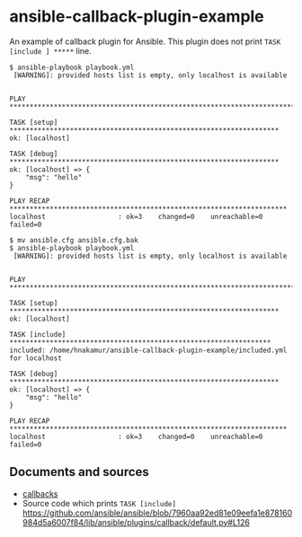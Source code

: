 ansible-callback-plugin-example
===============================

An example of callback plugin for Ansible.
This plugin does not print `TASK [include ] *****` line.


```
$ ansible-playbook playbook.yml
 [WARNING]: provided hosts list is empty, only localhost is available


PLAY ***************************************************************************

TASK [setup] *******************************************************************
ok: [localhost]

TASK [debug] *******************************************************************
ok: [localhost] => {
    "msg": "hello"
}

PLAY RECAP *********************************************************************
localhost                  : ok=3    changed=0    unreachable=0    failed=0
```


```
$ mv ansible.cfg ansible.cfg.bak
$ ansible-playbook playbook.yml
 [WARNING]: provided hosts list is empty, only localhost is available


PLAY ***************************************************************************

TASK [setup] *******************************************************************
ok: [localhost]

TASK [include] *****************************************************************
included: /home/hnakamur/ansible-callback-plugin-example/included.yml for localhost

TASK [debug] *******************************************************************
ok: [localhost] => {
    "msg": "hello"
}

PLAY RECAP *********************************************************************
localhost                  : ok=3    changed=0    unreachable=0    failed=0
```

## Documents and sources

* [callbacks](http://docs.ansible.com/ansible/developing_plugins.html#callbacks)
* Source code which prints `TASK [include]` https://github.com/ansible/ansible/blob/7960aa92ed81e09eefa1e878160984d5a6007f84/lib/ansible/plugins/callback/default.py#L126
